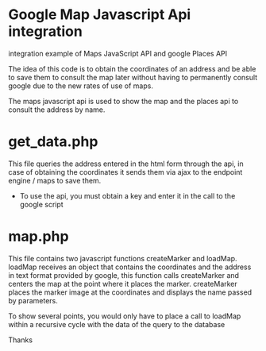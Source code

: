 # Google Map Javascript Api integration
integration example of Maps JavaScript API and google Places API

The idea of this code is to obtain the coordinates of an address and be able to save them to consult the map later without having to permanently consult google due to the new rates of use of maps.

The maps javascript api is used to show the map and the places api to consult the address by name.

# get_data.php
This file queries the address entered in the html form through the api, in case of obtaining the coordinates it sends them via ajax to the endpoint engine / maps to save them.

* To use the api, you must obtain a key and enter it in the call to the google script

# map.php
This file contains two javascript functions createMarker and loadMap.
loadMap receives an object that contains the coordinates and the address in text format provided by google, this function calls createMarker and centers the map at the point where it places the marker.
createMarker places the marker image at the coordinates and displays the name passed by parameters.

To show several points, you would only have to place a call to loadMap within a recursive cycle with the data of the query to the database

Thanks
